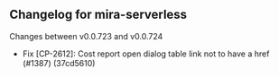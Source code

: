 ## Changelog for mira-serverless
Changes between v0.0.723 and v0.0.724


- Fix [CP-2612]: Cost report open dialog table link not to have a href (#1387) (37cd5610)